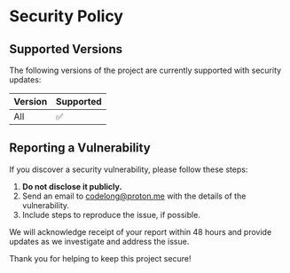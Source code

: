 # Security Policy

## Supported Versions

The following versions of the project are currently supported with security updates:

| Version | Supported          |
|---------|--------------------|
| All     | :white_check_mark: |

## Reporting a Vulnerability

If you discover a security vulnerability, please follow these steps:

1. **Do not disclose it publicly.**
2. Send an email to [codelong@proton.me](mailto:codelong@proton.me) with the details of the vulnerability.
3. Include steps to reproduce the issue, if possible.

We will acknowledge receipt of your report within 48 hours and provide updates as we investigate and address the issue.

Thank you for helping to keep this project secure!
